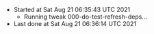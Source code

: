   - Started at Sat Aug 21 06:35:43 UTC 2021
    - Running tweak 000-do-test-refresh-deps...
  - Last done at Sat Aug 21 06:36:14 UTC 2021
